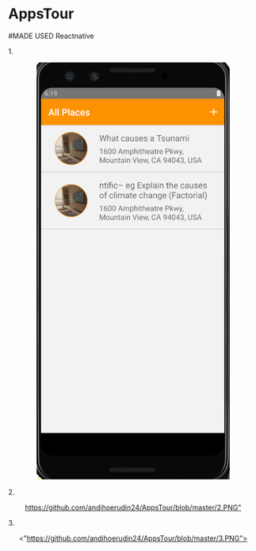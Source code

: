 # AppsTour

#MADE USED Reactnative

1.<p align="center"><img src="https://github.com/andihoerudin24/AppsTour/blob/master/1.PNG"></p>

2.<p align="center"><https://github.com/andihoerudin24/AppsTour/blob/master/2.PNG"></p>

3.<p align="center"><"https://github.com/andihoerudin24/AppsTour/blob/master/3.PNG"></p>

